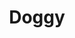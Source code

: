 ---
title: Doggy
description: Let me take the lead, but don’t worry-you’ll enjoy every second of it
category: NSFW
price: 80
images: 
    - /assets/img/available/doggy.jpg
---